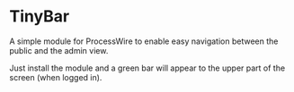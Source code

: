 # TinyBar

A simple module for ProcessWire to enable easy navigation between the public and the admin view.

Just install the module and a green bar will appear to the upper part of the screen (when logged in).
